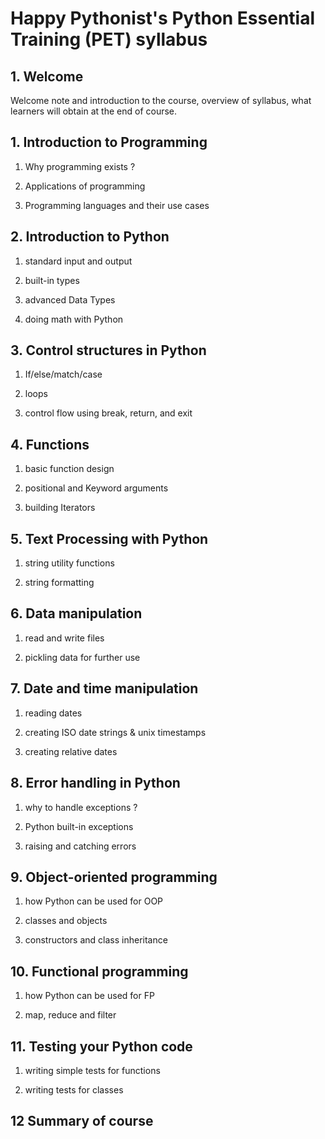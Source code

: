 # Happy Pythonist's Python Essential Training (PET) syllabus

## 1. Welcome

Welcome note and introduction to the course, overview of syllabus, what learners will obtain at the end of course.

## 1. Introduction to Programming

1. Why programming exists ?

2. Applications of programming

3. Programming languages and their use cases

## 2. Introduction to Python

1. standard input and output

2. built-in types

3. advanced Data Types

4. doing math with Python

## 3. Control structures in Python

1. If/else/match/case

2. loops

3. control flow using break, return, and exit

## 4. Functions

1. basic function design

2. positional and Keyword arguments

3. building Iterators

## 5. Text Processing with Python

1. string utility functions

2. string formatting

## 6. Data manipulation

1. read and write files

2. pickling data for further use

## 7. Date and time manipulation

1. reading dates

2. creating ISO date strings & unix timestamps

3. creating relative dates

## 8. Error handling in Python

1. why to handle exceptions ?

2. Python built-in exceptions

3. raising and catching errors

## 9. Object-oriented programming

1. how Python can be used for OOP

2. classes and objects

3. constructors and class inheritance

## 10. Functional programming

1. how Python can be used for FP

2. map, reduce and filter

## 11. Testing your Python code

1. writing simple tests for functions

2. writing tests for classes

## 12 Summary of course
